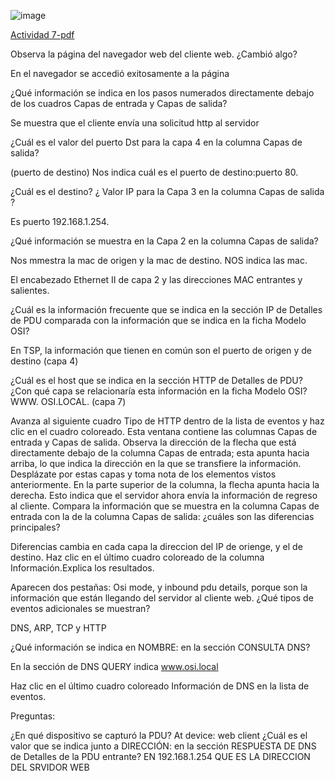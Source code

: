 ![image](https://github.com/Fx2048/COMU_REDES/assets/131219987/31d44481-39b3-4449-b99a-7036e49350d1)

[Actividad 7-pdf](https://github.com/Fx2048/COMU_REDES/blob/main/TAREAS/ACTIVIDADES_PDF/Actividad7-C8280.pdf)

<p>Observa la página del navegador web del cliente web. ¿Cambió algo? 

En el navegador se accedió exitosamente a la página

¿Qué información se indica en los pasos numerados directamente debajo de los cuadros Capas de entrada y Capas de salida? 

Se muestra que el cliente envía una solicitud http al servidor 


¿Cuál es el valor del puerto Dst para la capa 4 en la columna Capas de salida? 

(puerto de destino) Nos indica cuál es el puerto de destino:puerto 80. 

¿Cuál es el destino? ¿ Valor IP para la Capa 3 en la columna Capas de salida ? 

Es puerto 192.168.1.254. 

¿Qué información se muestra en la Capa 2 en la columna Capas de salida? 

Nos mmestra la mac de origen y la mac de destino. NOS indica las mac. 

El encabezado Ethernet II de capa 2 y las direcciones MAC entrantes y salientes. 

¿Cuál es la información frecuente que se indica en la sección IP de Detalles de PDU comparada con la información que se indica en la ficha Modelo OSI? 

En TSP, la información que tienen en común son el puerto de origen y de destino (capa 4) 

¿Cuál es el host que se indica en la sección HTTP de Detalles de PDU? ¿Con qué capa se relacionaría esta información en la ficha Modelo OSI? 
WWW. OSI.LOCAL. (capa 7) 

Avanza al siguiente cuadro Tipo de HTTP dentro de la lista de eventos y haz clic en el cuadro coloreado. Esta ventana contiene las columnas Capas de entrada y Capas de salida. Observa la dirección de la flecha que está directamente debajo de la columna Capas de entrada; esta apunta hacia arriba, lo que indica la dirección en la que se transfiere la información. Desplázate por estas capas y toma nota de los elementos vistos anteriormente. En la parte superior de la columna, la flecha apunta hacia la derecha. Esto indica que el servidor ahora envía la información de regreso al cliente. Compara la información que se muestra en la columna Capas de entrada con la de la columna Capas de salida: ¿cuáles son las diferencias principales? 

Diferencias cambia en cada capa  la direccion del IP de orienge, y el de destino. 
Haz clic en el último cuadro coloreado de la columna Información.Explica los resultados. 

Aparecen dos pestañas: Osi mode, y inbound pdu details, porque son la información que están llegando del servidor al cliente web. 
¿Qué tipos de eventos adicionales se muestran? 

DNS, ARP, TCP y HTTP 

¿Qué información se indica en NOMBRE: en la sección CONSULTA DNS? 

En la sección de DNS QUERY  indica www.osi.local 

Haz clic en el último cuadro coloreado Información de DNS en la lista de eventos. 

Preguntas: 

¿En qué dispositivo se capturó la PDU? At device: web client 
¿Cuál es el valor que se indica junto a DIRECCIÓN: en la sección RESPUESTA DE DNS de Detalles de la PDU entrante? 
EN 192.168.1.254 QUE ES LA DIRECCION DEL SRVIDOR WEB</p>
